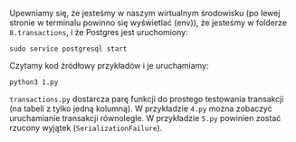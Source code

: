 Upewniamy się, że jesteśmy w naszym wirtualnym środowisku (po lewej stronie w terminalu powinno się wyświetlać (env)), że jesteśmy w folderze `8.transactions`, i że Postgres jest uruchomiony:

```
sudo service postgresql start
```

Czytamy kod źródłowy przykładów i je uruchamiamy:
```
python3 1.py
```

`transactions.py` dostarcza parę funkcji do prostego testowania transakcji (na tabeli z tylko jedną kolumną).
W przykładzie `4.py` można zobaczyć uruchamianie transakcji równolegle.
W przykładzie `5.py` powinien zostać rzucony wyjątek (`SerializationFailure`).
